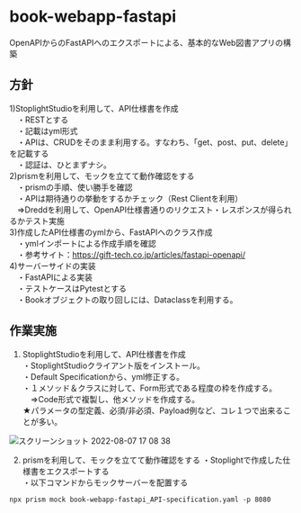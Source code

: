# book-webapp-fastapi
OpenAPIからのFastAPIへのエクスポートによる、基本的なWeb図書アプリの構築

## 方針 　
1)StoplightStudioを利用して、API仕様書を作成  
　・RESTとする  
　・記載はyml形式  
　・APIは、CRUDをそのまま利用する。すなわち、「get、post、put、delete」を記載する  
　・認証は、ひとまずナシ。  
2)prismを利用して、モックを立てて動作確認をする  
　・prismの手順、使い勝手を確認  
　・APIは期待通りの挙動をするかチェック（Rest Clientを利用）    
　⇒Dreddを利用して、OpenAPI仕様書通りのリクエスト・レスポンスが得られるかテスト実施  
3)作成したAPI仕様書のymlから、FastAPIへのクラス作成  
　・ymlインポートによる作成手順を確認  
　・参考サイト：https://gift-tech.co.jp/articles/fastapi-openapi/  
4)サーバーサイドの実装  
　・FastAPIによる実装  
　・テストケースはPytestとする  
　・Bookオブジェクトの取り回しには、Dataclassを利用する。  

## 作業実施 
1) StoplightStudioを利用して、API仕様書を作成   
・StoplightStudioクライアント版をインストール。  
・Default Specificationから、yml修正する。  
・１メソッド＆クラスに対して、Form形式である程度の枠を作成する。  
　⇒Code形式で複製し、他メソッドを作成する。  
★パラメータの型定義、必須/非必須、Payload例など、コレ１つで出来ることが多い。  
  
![スクリーンショット 2022-08-07 17 08 38](https://user-images.githubusercontent.com/44053575/183281622-817116e3-59f3-412e-adc1-92db0fef03c8.png)  
  
2) prismを利用して、モックを立てて動作確認をする
・Stoplightで作成した仕様書をエクスポートする  
・以下コマンドからモックサーバーを配置する  
```
npx prism mock book-webapp-fastapi_API-specification.yaml -p 8080
```
